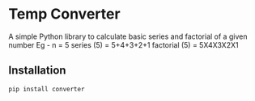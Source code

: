 # Temp Converter

A simple Python library to calculate basic series and factorial of a given number 
 Eg - n = 5
 series (5) = 5+4+3+2+1
 factorial (5) = 5X4X3X2X1

## Installation

```bash
pip install converter